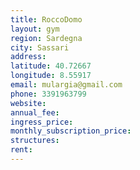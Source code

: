 ```yaml
---
title: RoccoDomo
layout: gym
region: Sardegna
city: Sassari
address: 
latitude: 40.72667
longitude: 8.55917
email: mulargia@gmail.com
phone: 3391963799
website: 
annual_fee: 
ingress_price: 
monthly_subscription_price: 
structures: 
rent: 
---
```


